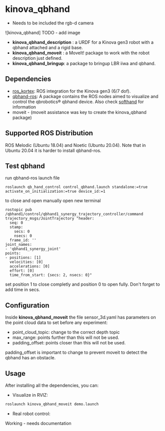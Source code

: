 # kinova_qbhand

- Needs to be included the rgb-d camera

![kinova_qbhand] TODO - add image

- **kinova_qbhand_description** : a URDF for a Kinova gen3 robot with a qbhand attached and a rigid base.
- **kinova_qbhand_moveit** : a MoveIt! package to work with the robot description just defined.
- **kinova_qbhand_bringup**: a package to bringup LBR iiwa and qbhand.

## Dependencies

- [ros_kortex](https://github.com/Kinovarobotics/ros_kortex.git): ROS integration for the Kinova gen3 (6/7 dof).
- [qbhand-ros](https://bitbucket.org/qbrobotics/qbhand-ros):  A package contains the ROS nodes aimed to visualize and control the qbrobotics® qbhand device. Also check [softhand](https://github.com/NMMI/ROS-SoftHand) for information
- moveit - (moveit assistance was key to create the kinova_qbhand package)

## Supported ROS Distribution

ROS Melodic (Ubuntu 18.04) and Noetic (Ubuntu 20.04). Note that in Ubuntu 20.04 it is harder to install qbhand-ros. 

## Test qbhand
run qbhand-ros launch file
```
roslaunch qb_hand_control control_qbhand.launch standalone:=true activate_on_initialization:=true device_id:=1
```
to close and open manually open new terminal
```
rostopic pub /qbhand1/control/qbhand1_synergy_trajectory_controller/command trajectory_msgs/JointTrajectory "header:
  seq: 0
  stamp:
    secs: 0
    nsecs: 0
  frame_id: ''
joint_names:
- 'qbhand1_synergy_joint'
points:
- positions: [1]
  velocities: [0]
  accelerations: [0]
  effort: [0]
  time_from_start: {secs: 2, nsecs: 0}"
```
set position 1 to close completly and position 0 to open fully. Don't forget to add time in secs.

## Configuration
Inside **kinova_qbhand_moveit** the file sensor_3d.yaml has parameters on the point cloud data to set before any experiment:
- point_cloud_topic: change to the correct depth topic
- max_range: points further than this will not be used. 
- padding_offset: points closer than this will not be used. 

padding_offset is important to change to prevent moveit to detect the qbhand has an obstacle. 

## Usage

After installing all the dependencies, you can:

- Visualize in RVIZ:

```xml
roslaunch kinova_qbhand_moveit demo.launch
```

- Real robot control:

Working - needs documentation

